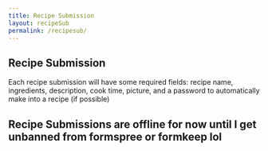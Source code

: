 ```yaml
---
title: Recipe Submission
layout: recipeSub
permalink: /recipesub/
---
```


<div>
  <h2>Recipe Submission</h2>
  <p>Each recipe submission will have some required fields:
  recipe name, ingredients, description, cook time, picture, and a password to automatically make into a recipe (if possible)</p>
</div>
<h2>Recipe Submissions are offline for now until I get unbanned from formspree or formkeep lol</h2>
